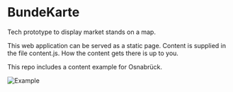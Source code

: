 # BundeKarte
Tech prototype to display market stands on a map.

This web application can be served as a static page. Content is supplied in the file content.js. How the content gets there is up to you.

This repo includes a content example for Osnabrück.

![Example](https://github.com/jhinghaus/BundeKarte/example.png)
